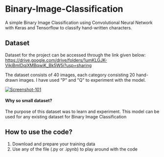 # Binary-Image-Classification

A simple Binary Image Classification using Convolutional Neural Network with Keras and Tensorflow to classify hand-written characters.

## Dataset

Dataset for the project can be accessed through the link given below: <br>
https://drive.google.com/drive/folders/1umKLGJK-VikjBmlDqjXMBqwiK_Bk5W5i?usp=sharing

The dataset consists of 40 images, each category consisting 20 hand-drawn images. I have used "P" and "Q" to experiment with the model.

<a href="https://ibb.co/Nn6K75P"><img src="https://i.ibb.co/Cs5QWgZ/Screenshot-101.png" alt="Screenshot-101" border="0"></a>

#### Why so small dataset?

The purpose of this dataset was to learn and experiment. This model can be used for any existing dataset for Binary Image Classification

## How to use the code?

1. Download and prepare your training data
2. Use any of the file (.py or .ipynb) to play around with the code





